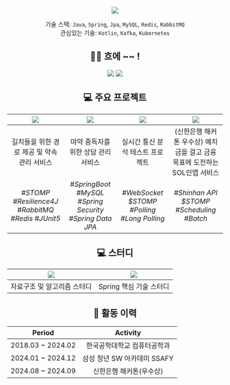 <div align=center>
  
![](https://capsule-render.vercel.app/api?type=waving&color=gradient&height=230&section=header&text=JooWon%20Jin&fontSize=80&fontAlignY=37&desc=Server%20Developer)


기술 스택: `Java`, `Spring`, `Jpa`, `MySQL`, `Redis`, `RabbitMQ`<br>
관심있는 기술: `Kotlin`, `Kafka`, `Kubernetes`<br>


## 👋🏻 흐에 ~~ !
[![](https://mazassumnida.wtf/api/mini/generate_badge?boj=sd_lover)](https://solved.ac/sd_lover/)
![](https://hits.seeyoufarm.com/api/count/incr/badge.svg?url=https%3A%2F%2Fgithub.com%2Fjinjoo-lab&count_bg=%2329B0C6&title_bg=%23434343&icon=&icon_color=%23E7E7E7&title=&edge_flat=false)

## 💻 주요 프로젝트

|[![](https://github-readme-stats.vercel.app/api/pin/?theme=github_dark_dimmed&username=HongDam-org&repo=TWTW)](https://github.com/HongDam-org/TWTW)|[![](https://github-readme-stats.vercel.app/api/pin/?theme=github_dark_dimmed&username=jinjoo-lab&repo=Diviction-API)](https://github.com/jinjoo-lab/Diviction-API)|[![](https://github-readme-stats.vercel.app/api/pin/?theme=github_dark_dimmed&username=jinjoo-lab&repo=Real-Time-Communication-Test)](https://github.com/jinjoo-lab/Real-Time-Communication-Test)|[![](https://github-readme-stats.vercel.app/api/pin/?theme=github_dark_dimmed&username=jinjoo-lab&repo=core-backend)](https://github.com/jinjoo-lab/core-backend)|
|:----:|:----:|:----:|:----:|
|길치들을 위한 경로 제공 및 약속 관리 서비스|먀약 중독자를 위한 상담 관리 서비스|실시간 통신 분석 테스트 프로젝트|(신한은행 해커톤 우수상) 예치금을 걸고 금융 목표에 도전하는 SOL인앱 서비스|
|_#STOMP #Resilience4J #RabbitMQ #Redis #JUnit5_|_#SpringBoot #MySQL #Spring Security #Spring Data JPA_|_#WebSocket $STOMP #Polling #Long Polling_|_#Shinhan API $STOMP #Scheduling #Batch_|

## 💻 스터디
|[![](https://github-readme-stats.vercel.app/api/pin/?theme=github_dark_dimmed&username=jinjoo-lab&repo=Data-Structure)](https://github.com/jinjoo-lab/Data-Structure)|[![](https://github-readme-stats.vercel.app/api/pin/?theme=github_dark_dimmed&username=jinjoo-lab&repo=Spring-Study)](https://github.com/jinjoo-lab/Spring-Study)|
|:----:|:----:|
|자료구조 및 알고리즘 스터디|Spring 핵심 기술 스터디|


## 📜 활동 이력

|Period|Activity|
|:----:|:----:|
|2018.03 ~ 2024.02|한국공학대학교 컴퓨터공학과|
|2024.01 ~ 2024.12|삼성 청년 SW 아카데미 SSAFY|
|2024.08 ~ 2024.09|신한은행 해커톤(우수상)|
</div>
